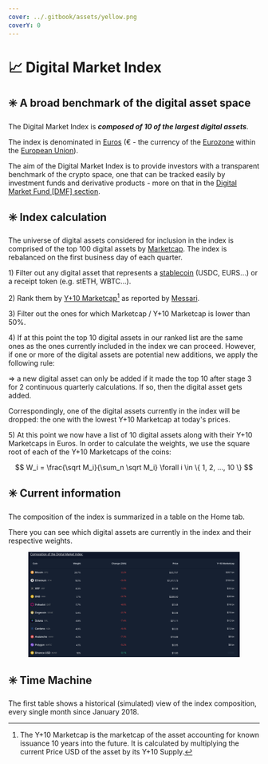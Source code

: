 ```yaml
---
cover: ../.gitbook/assets/yellow.png
coverY: 0
---
```


# 📈 Digital Market Index

## ✳️ A broad benchmark of the digital asset space

The Digital Market Index is _**composed of 10 of the largest digital assets**_.

The index is denominated in [Euros](https://en.wikipedia.org/wiki/Euro) (€ - the currency of the [Eurozone](https://en.wikipedia.org/wiki/Eurozone) within the [European Union](https://en.wikipedia.org/wiki/European\_Union)).

The aim of the Digital Market Index is to provide investors with a transparent benchmark of the crypto space, one that can be tracked easily by investment funds and derivative products - more on that in the [Digital Market Fund \[DMF\] section](../summary-of-each-tab/pool/).

## ✳️ Index calculation

The universe of digital assets considered for inclusion in the index is comprised of the top 100 digital assets by [Marketcap](https://www.coinbase.com/learn/crypto-basics/what-is-market-cap). The index is rebalanced on the first business day of each quarter.

1\) Filter out any digital asset that represents a [stablecoin](https://en.wikipedia.org/wiki/Stablecoin) (USDC, EURS...) or a receipt token (e.g. stETH, WBTC...).

2\) Rank them by [Y+10 Marketcap](#user-content-fn-1)[^1] as reported by [Messari](https://messari.io/).

3\) Filter out the ones for which Marketcap / Y+10 Marketcap is lower than 50%.

4\) If at this point the top 10 digital assets in our ranked list are the same ones as the ones currently included in the index we can proceed. However, if one or more of the digital assets are potential new additions, we apply the following rule:

\=> a new digital asset can only be added if it made the top 10 after stage 3 for 2 continuous quarterly calculations. If so, then the digital asset gets added.

Correspondingly, one of the digital assets currently in the index will be dropped: the one with the lowest Y+10 Marketcap at today's prices.

5\) At this point we now have a list of 10 digital assets along with their Y+10 Marketcaps in Euros. In order to calculate the weights, we use the square root of each of the Y+10 Marketcaps of the coins:

$$
W_i = \frac{\sqrt M_i}{\sum_n  \sqrt M_i} \forall i \in \{ 1, 2, ..., 10 \}
$$



## ✳️ Current information

The composition of the index is summarized in a table on the Home tab.

There you can see which digital assets are currently in the index and their respective weights.&#x20;

<figure><img src="../.gitbook/assets/Screenshot 2023-01-19 at 01.10.12.png" alt=""><figcaption></figcaption></figure>

## ✳️ Time Machine

The first table shows a historical (simulated) view of the index composition, every single month since January 2018.

[^1]: The Y+10 Marketcap is the marketcap of the asset accounting for known issuance 10 years into the future. It is calculated by multiplying the current Price USD of the asset by its Y+10 Supply.
